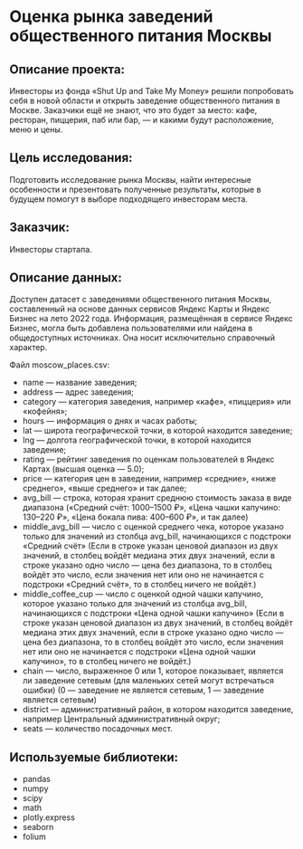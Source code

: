 # Оценка рынка заведений общественного питания Москвы
## Описание проекта:
Инвесторы из фонда «Shut Up and Take My Money» решили попробовать себя в новой области и открыть заведение общественного питания в Москве. Заказчики ещё не знают, что это будет за место: кафе, ресторан, пиццерия, паб или бар, — и какими будут расположение, меню и цены.

## Цель исследования: 
Подготовить исследование рынка Москвы, найти интересные особенности и презентовать полученные результаты, которые в будущем помогут в выборе подходящего инвесторам места.

## Заказчик: 
Инвесторы стартапа.

## Описание данных:
Доступен датасет с заведениями общественного питания Москвы, составленный на основе данных сервисов Яндекс Карты и Яндекс Бизнес на лето 2022 года. 
Информация, размещённая в сервисе Яндекс Бизнес, могла быть добавлена пользователями или найдена в общедоступных источниках. Она носит исключительно справочный характер.

Файл moscow_places.csv:

- name — название заведения;
- address — адрес заведения;
- category — категория заведения, например «кафе», «пиццерия» или «кофейня»;
- hours — информация о днях и часах работы;
- lat — широта географической точки, в которой находится заведение;
- lng — долгота географической точки, в которой находится заведение;
- rating — рейтинг заведения по оценкам пользователей в Яндекс Картах (высшая оценка — 5.0);
- price — категория цен в заведении, например «средние», «ниже среднего», «выше среднего» и так далее;
- avg_bill — строка, которая хранит среднюю стоимость заказа в виде диапазона («Средний счёт: 1000–1500 ₽», «Цена чашки капучино: 130–220 ₽», «Цена бокала пива: 400–600 ₽», и так далее)
- middle_avg_bill — число с оценкой среднего чека, которое указано только для значений из столбца avg_bill, начинающихся с подстроки «Средний счёт» (Если в строке указан ценовой диапазон из двух значений, в столбец войдёт медиана этих двух значений, если в строке указано одно число — цена без диапазона, то в столбец войдёт это число, если значения нет или оно не начинается с подстроки «Средний счёт», то в столбец ничего не войдёт.)
- middle_coffee_cup — число с оценкой одной чашки капучино, которое указано только для значений из столбца avg_bill, начинающихся с подстроки «Цена одной чашки капучино» (Если в строке указан ценовой диапазон из двух значений, в столбец войдёт медиана этих двух значений, если в строке указано одно число — цена без диапазона, то в столбец войдёт это число, если значения нет или оно не начинается с подстроки «Цена одной чашки капучино», то в столбец ничего не войдёт.)
- chain — число, выраженное 0 или 1, которое показывает, является ли заведение сетевым (для маленьких сетей могут встречаться ошибки) (0 — заведение не является сетевым, 1 — заведение является сетевым)
- district — административный район, в котором находится заведение, например Центральный административный округ;
- seats — количество посадочных мест.


## Используемые библиотеки:
- pandas
- numpy
- scipy
- math
- plotly.express
- seaborn
- folium
